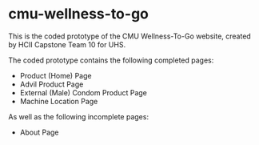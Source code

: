 # cmu-wellness-to-go

This is the coded prototype of the CMU Wellness-To-Go website, created by HCII Capstone Team 10 for UHS. 

The coded prototype contains the following completed pages:
- Product (Home) Page
- Advil Product Page
- External (Male) Condom Product Page
- Machine Location Page

As well as the following incomplete pages:
- About Page
